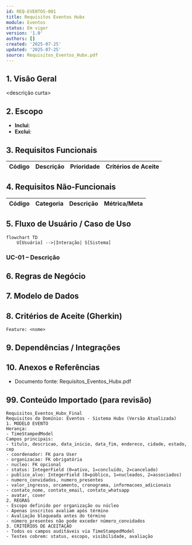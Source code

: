 ```yaml
---
id: REQ-EVENTOS-001
title: Requisitos Eventos Hubx
module: Eventos
status: Em vigor
version: '1.0'
authors: []
created: '2025-07-25'
updated: '2025-07-25'
source: Requisitos_Eventos_Hubx.pdf
---
```


## 1. Visão Geral

<descrição curta>

## 2. Escopo
- **Inclui**:
- **Exclui**:

## 3. Requisitos Funcionais
| Código | Descrição | Prioridade | Critérios de Aceite |
|--------|-----------|-----------|---------------------|

## 4. Requisitos Não-Funcionais
| Código | Categoria | Descrição | Métrica/Meta |
|--------|-----------|-----------|--------------|

## 5. Fluxo de Usuário / Caso de Uso
```mermaid
flowchart TD
    U[Usuário] -->|Interação| S[Sistema]
```

### UC-01 – Descrição

## 6. Regras de Negócio

## 7. Modelo de Dados

## 8. Critérios de Aceite (Gherkin)
```gherkin
Feature: <nome>
```

## 9. Dependências / Integrações

## 10. Anexos e Referências
- Documento fonte: Requisitos_Eventos_Hubx.pdf

## 99. Conteúdo Importado (para revisão)

```
Requisitos_Eventos_Hubx_Final
Requisitos do Domínio: Eventos - Sistema Hubx (Versão Atualizada)
1. MODELO EVENTO
Herança:
- TimeStampedModel
Campos principais:
- titulo, descricao, data_inicio, data_fim, endereco, cidade, estado, cep
- coordenador: FK para User
- organizacao: FK obrigatória
- nucleo: FK opcional
- status: IntegerField (0=ativo, 1=concluído, 2=cancelado)
- publico_alvo: IntegerField (0=público, 1=nucleados, 2=associados)
- numero_convidados, numero_presentes
- valor_ingresso, orcamento, cronograma, informacoes_adicionais
- contato_nome, contato_email, contato_whatsapp
- avatar, cover
2. REGRAS
- Escopo definido por organização ou núcleo
- Apenas inscritos avaliam após término
- Avaliação bloqueada antes do término
- número_presentes não pode exceder número_convidados
3. CRITÉRIOS DE ACEITAÇÃO
- Todos os campos auditáveis via TimeStampedModel
- Testes cobrem: status, escopo, visibilidade, avaliação
```
